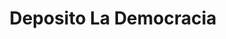 ---
title: "Deposito La Democracia"
url: /quetzaltenango/deposito-la-democracia/
shop: Allgemein
---